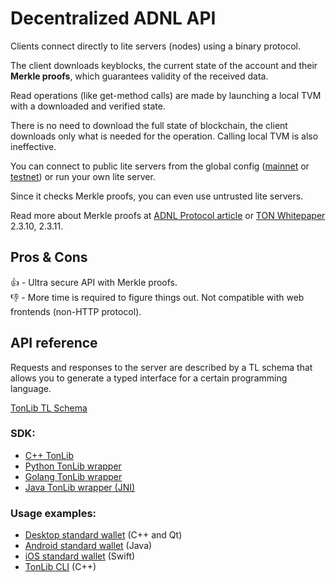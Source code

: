 # Decentralized ADNL API

Clients connect directly to lite servers (nodes) using a binary protocol.

The client downloads keyblocks, the current state of the account and their **Merkle proofs**, which guarantees validity of the received data.

Read operations (like get-method calls) are made by launching a local TVM with a downloaded and verified state.

There is no need to download the full state of blockchain, the client downloads only what is needed for the operation. Calling local TVM is also ineffective.

You can connect to public lite servers from the global config ([mainnet](https://ton.org/global-config.json) or [testnet](https://ton.org/testnet-global.config.json)) or run your own lite server.

Since it checks Merkle proofs, you can even use untrusted lite servers.

Read more about Merkle proofs at [ADNL Protocol article](/learn/overviews/ADNL) or [TON Whitepaper](https://ton.org/ton.pdf) 2.3.10, 2.3.11.

## Pros & Cons

👍 - Ultra secure API with Merkle proofs.  
👎 - More time is required to figure things out. Not compatible with web frontends (non-HTTP protocol).

## API reference

Requests and responses to the server are described by a TL schema that allows you to generate a typed interface for a certain programming language.

[TonLib TL Schema](https://github.com/ton-blockchain/ton/blob/master/tl/generate/scheme/tonlib_api.tl)

### SDK:

- [C++ TonLib](https://github.com/ton-blockchain/ton/tree/master/example/cpp)
- [Python TonLib wrapper](https://github.com/toncenter/pytonlib)
- [Golang TonLib wrapper](https://github.com/ton-blockchain/tonlib-go)
- [Java TonLib wrapper (JNI)](https://github.com/ton-blockchain/tonlib-java)

### Usage examples:

- [Desktop standard wallet](https://github.com/ton-blockchain/wallet-desktop) (C++ and Qt)
- [Android standard wallet](https://github.com/ton-blockchain/wallet-android) (Java)
- [iOS standard wallet](https://github.com/ton-blockchain/wallet-ios) (Swift)
- [TonLib CLI](https://github.com/ton-blockchain/ton/blob/master/tonlib/tonlib/tonlib-cli.cpp) (C++)
